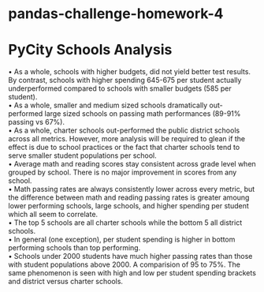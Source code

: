 # pandas-challenge-homework-4

# PyCity Schools Analysis
•	As a whole, schools with higher budgets, did not yield better test results. By contrast, schools with higher spending 645-675 per student actually underperformed compared to schools with smaller budgets (585 per student).  
•	As a whole, smaller and medium sized schools dramatically out-performed large sized schools on passing math performances (89-91% passing vs 67%).  
•	As a whole, charter schools out-performed the public district schools across all metrics. However, more analysis will be required to glean if the effect is due to school practices or the fact that charter schools tend to serve smaller student populations per school.  
•	Average math and reading scores stay consistent across grade level when grouped by school. There is no major improvement in scores from any school.  
•	Math passing rates are always consistently lower across every metric, but the difference between math and reading passing rates is greater amoung lower performing schools, large schools, and higher spending per student which all seem to correlate.  
•	The top 5 schools are all charter schools while the bottom 5 all district schools.  
•	In general (one exception), per student spending is higher in bottom performing schools than top performing.  
•	Schools under 2000 students have much higher passing rates than those with student populations above 2000. A comparision of 95 to 75%. The same phenomenon is seen with high and low per student spending brackets and district versus charter schools.  
